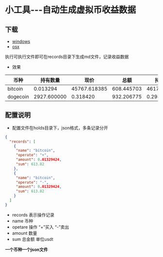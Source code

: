 # 小工具---自动生成虚拟币收益数据
## 下载
- [windows](https://github.com/K1ngram4/CoinRecord/releases/download/V1.0/CoinRecord_windows.zip)
- [osx](https://github.com/K1ngram4/CoinRecord/releases/download/V1.0/CoinRecord_mac.zip)

执行可执行文件即可在records目录下生成md文件，记录收益数据

- 效果

| 币种    | 持有数量 | 现价       | 总额         | 持仓成本     | 成本       | 利润      | 收益率 |
| ------- | -------- | ---------- | ------------ | ------------ | ---------- | --------- | ------ |
| bitcoin | 0.013294 | 45767.618385 | 608.445703 | 46171.875940 | 613.820000 | -5.374297 | -0.88% |
| dogecoin | 2927.600000 | 0.318420 | 932.206775 | 0.298500 | 694.863600 | 237.343175 | 34.16% |


## 配置说明
- 配置文件在holds目录下，json格式，多条记录分开
```json
{
  "records": [
    {
     "name": "bitcoin",
     "operate": "+",
     "amount": 0.01329424,
     "sum": 613.82
    },
    {
     "name": "bitcoin",
     "operate": "-",
     "amount": 0.01329424,
     "sum": 613.82
    }
  ]
}
```
- records 表示操作记录
- name 币种
- opetare 操作 “+”买入   “-”卖出
- amount 数量
- sum 总金额 单位usdt

**一个币种一个json文件**